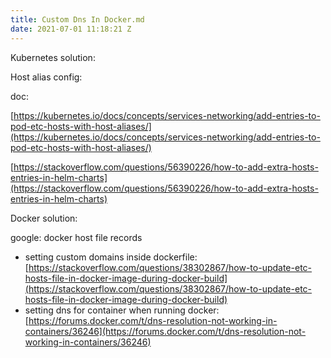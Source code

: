 ```yaml
---
title: Custom Dns In Docker.md
date: 2021-07-01 11:18:21 Z
---
```


Kubernetes solution:

  

Host alias config:

doc:

[https://kubernetes.io/docs/concepts/services-networking/add-entries-to-pod-etc-hosts-with-host-aliases/](https://kubernetes.io/docs/concepts/services-networking/add-entries-to-pod-etc-hosts-with-host-aliases/)

  

[https://stackoverflow.com/questions/56390226/how-to-add-extra-hosts-entries-in-helm-charts](https://stackoverflow.com/questions/56390226/how-to-add-extra-hosts-entries-in-helm-charts)

  

Docker solution:

google: docker host file records

-   setting custom domains inside dockerfile: [https://stackoverflow.com/questions/38302867/how-to-update-etc-hosts-file-in-docker-image-during-docker-build](https://stackoverflow.com/questions/38302867/how-to-update-etc-hosts-file-in-docker-image-during-docker-build)
-   setting dns for container when running docker: [https://forums.docker.com/t/dns-resolution-not-working-in-containers/36246](https://forums.docker.com/t/dns-resolution-not-working-in-containers/36246)
<!--stackedit_data:
eyJoaXN0b3J5IjpbLTIwMjkyMjkyMTZdfQ==
-->
